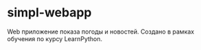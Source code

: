 # simpl-webapp
Web приложение показа погоды и новостей.
Создано в рамках обучения по курсу LearnPython.
